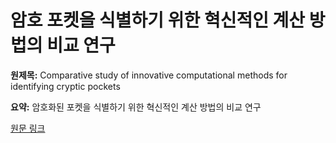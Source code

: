 # 암호 포켓을 식별하기 위한 혁신적인 계산 방법의 비교 연구

**원제목:** Comparative study of innovative computational methods for identifying cryptic pockets

**요약:** 암호화된 포켓을 식별하기 위한 혁신적인 계산 방법의 비교 연구

[원문 링크](https://scholar.google.com/scholar_url?url=https://www.sciencedirect.com/science/article/pii/S1359644625001436&hl=ko&sa=X&d=17973006238209324083&ei=Gk53aPSXBsmQ6rQP5MTdyQY&scisig=AAZF9b8LKqDzaiivcBuXJfACAFHL&oi=scholaralrt&hist=BNQUaiIAAAAJ:6703930949883570885:AAZF9b9AgUxdKCnAXM18it0DhfP9&html=&pos=6&folt=kw-top)
